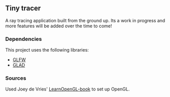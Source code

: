 ## Tiny tracer
A ray tracing application built from the ground up. 
Its a work in progress and more features will be added over the time to come!

### Dependencies
This project uses the following libraries:
- [GLFW](https://www.glfw.org/) 
- [GLAD](https://glad.dav1d.de/)

### Sources
Used Joey de Vries' [LearnOpenGL-book](https://learnopengl.com/) to set up OpenGL.
